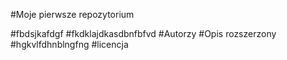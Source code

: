 #Moje pierwsze repozytorium 

#fbdsjkafdgf
#fkdklajdkasdbnfbfvd 
#Autorzy
#Opis rozszerzony
#hgkvlfdhnblngfng 
#licencja